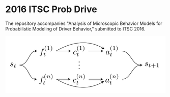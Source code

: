 # 2016 ITSC Prob Drive

The repository accompanies "Analysis of Microscopic Behavior Models for Probabilistic Modeling of Driver Behavior," submitted to ITSC 2016.

![Alt text](header.png)
